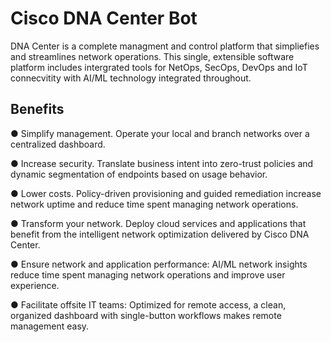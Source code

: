 # Cisco DNA Center Bot

DNA Center is a complete managment and control platform that simpliefies and streamlines network operations. This single, extensible software platform includes intergrated tools for NetOps, SecOps, DevOps and IoT connecvitity with AI/ML technology integrated throughout. 

## Benefits

●      Simplify management. Operate your local and branch networks over a centralized dashboard.

●      Increase security. Translate business intent into zero-trust policies and dynamic segmentation of endpoints based on usage behavior.

●      Lower costs. Policy-driven provisioning and guided remediation increase network uptime and reduce time spent managing network operations.

●      Transform your network. Deploy cloud services and applications that benefit from the intelligent network optimization delivered by Cisco DNA Center.

●      Ensure network and application performance: AI/ML network insights reduce time spent managing network operations and improve user experience.

●      Facilitate offsite IT teams: Optimized for remote access, a clean, organized dashboard with single-button workflows makes remote management easy.
